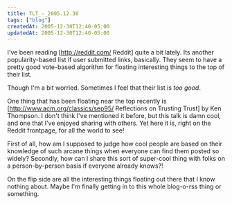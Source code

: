 ```yaml
---
title: TLT_-_2005.12.30
tags: ["blog"]
createdAt: 2005-12-30T12:40-05:00
updatedAt: 2005-12-30T12:40-05:00
---
```


I've been reading [http://reddit.com/ Reddit] quite a bit lately. Its another popularity-based list if user submitted links, basically. They seem to have a pretty good vote-based algorithm for floating interesting things to the top of their list.

Though I'm a bit worried. Sometimes I feel that their list is <i>too good</i>.

One thing that has been floating near the top recently is [http://www.acm.org/classics/sep95/ Reflections on Trusting Trust] by Ken Thompson. I don't think I've mentioned it before, but this talk is damn cool, and one that I've enjoyed sharing with others. Yet here it is, right on the Reddit frontpage, for all the world to see!

First of all, how am I supposed to judge how cool people are based on their knowledge of such arcane things when everyone can find them posted so widely? Secondly, how can I share this sort of super-cool thing with folks on a person-by-person basis if everyone already knows?!

On the flip side are all the interesting things floating out there that I know nothing about. Maybe I'm finally getting in to this whole blog-o-rss thing or something.

